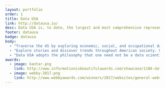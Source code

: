 ```yaml
---
layout: portfolio
order: 1
title: Data USA
link: http://datausa.io/
desc: Data USA is, to date, the largest and most comprehensive representation of U.S. data online. The website combines 7 publicly available government datasets to create clean, easy to navigate visualizations on everything from job markets to higher education and healthcare. For anyone from business executives to students, Data USA can be used as a platform to enhance understanding and inform decision making within the U.S.
footer: datausa
badge: datausa
body:
  - "Traverse the US by exploring economic, social, and occupational data through interactive customizable maps and visualizations."
  - "Explore stories and discover trends throughout American society. Utilizing seven comprehensive public data sets, Data USA puts the controls directly in the hands of the user for almost limitless possible applications."
  - "Data USA adopts the philosophy that one need not be a data scientist or a programmer to access valuable and versatile public information. It provides access for those unfamiliar with data manipulation, while maintaining breadth and depth for the seasoned professional."
awards:
  - image: kantar.png
    link: http://www.informationisbeautifulawards.com/showcase/1186-data-usa
  - image: webby-2017.png
    link: http://www.webbyawards.com/winners/2017/websites/general-website/government-civil-innovation/data-usa/
---
```

